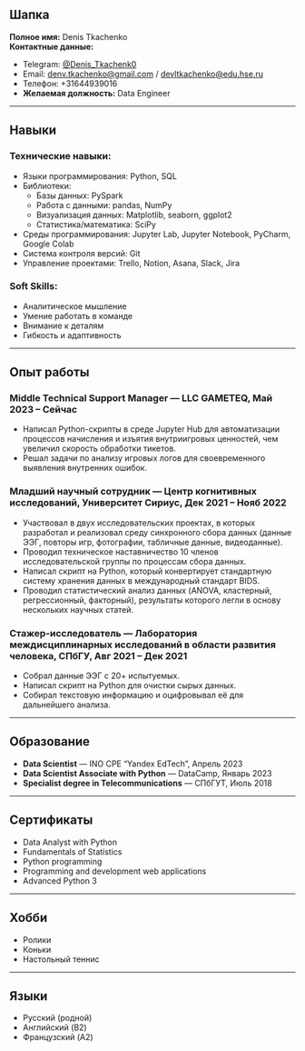 ## Шапка

**Полное имя:** Denis Tkachenko  
**Контактные данные:**  
- Telegram: [@Denis_Tkachenk0](https://t.me/Denis_Tkachenk0)  
- Email: denv.tkachenko@gmail.com  / devltkachenko@edu.hse.ru
- Телефон: +31644939016
- **Желаемая должность:** Data Engineer 
---

## Навыки

### Технические навыки:
- Языки программирования: Python, SQL  
- Библиотеки:
  - Базы данных: PySpark
  - Работа с данными: pandas, NumPy
  - Визуализация данных: Matplotlib, seaborn, ggplot2
  - Статистика/математика: SciPy
- Среды программирования: Jupyter Lab, Jupyter Notebook, PyCharm, Google Colab  
- Система контроля версий: Git  
- Управление проектами: Trello, Notion, Asana, Slack, Jira  

### Soft Skills:
- Аналитическое мышление
- Умение работать в команде
- Внимание к деталям
- Гибкость и адаптивность

---

## Опыт работы

### Middle Technical Support Manager — LLC GAMETEQ, Май 2023 – Сейчас
- Написал Python-скрипты в среде Jupyter Hub для автоматизации процессов начисления и изъятия внутриигровых ценностей, чем увеличил скорость обработки тикетов.
- Решал задачи по анализу игровых логов для своевременного выявления внутренних ошибок.

### Младший научный сотрудник — Центр когнитивных исследований, Университет Сириус, Дек 2021 – Нояб 2022
- Участвовал в двух исследовательских проектах, в которых разработал и реализовал среду синхронного сбора данных (данные ЭЭГ, повторы игр, фотографии, табличные данные, видеоданные).
- Проводил техническое наставничество 10 членов исследовательской группы по процессам сбора данных.
- Написал скрипт на Python, который конвертирует стандартную систему хранения данных в международный стандарт BIDS.
- Проводил статистический анализ данных (ANOVA, кластерный, регрессионный, факторный), результаты которого легли в основу нескольких научных статей.

### Стажер-исследователь — Лаборатория междисциплинарных исследований в области развития человека, СПбГУ, Авг 2021 – Дек 2021
- Собрал данные ЭЭГ с 20+ испытуемых.
- Написал скрипт на Python для очистки сырых данных.
- Собирал текстовую информацию и оцифровывал её для дальнейшего анализа.

---

## Образование

- **Data Scientist** — INO СPE “Yandex EdTech”, Апрель 2023
- **Data Scientist Associate with Python** — DataCamp, Январь 2023
- **Specialist degree in Telecommunications** — СПбГУТ, Июль 2018

---

## Сертификаты
- Data Analyst with Python
- Fundamentals of Statistics
- Python programming
- Programming and development web applications
- Advanced Python 3

---

## Хобби
- Ролики
- Коньки
- Настольный теннис

---

## Языки
- Русский (родной)
- Английский (B2)
- Французский (A2)
